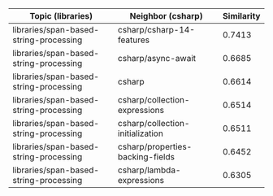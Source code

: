 | Topic (libraries) | Neighbor (csharp) | Similarity |
|-------------|-------------------|------------|
| libraries/span-based-string-processing | csharp/csharp-14-features | 0.7413 |
| libraries/span-based-string-processing | csharp/async-await | 0.6685 |
| libraries/span-based-string-processing | csharp | 0.6614 |
| libraries/span-based-string-processing | csharp/collection-expressions | 0.6514 |
| libraries/span-based-string-processing | csharp/collection-initialization | 0.6511 |
| libraries/span-based-string-processing | csharp/properties-backing-fields | 0.6452 |
| libraries/span-based-string-processing | csharp/lambda-expressions | 0.6305 |
